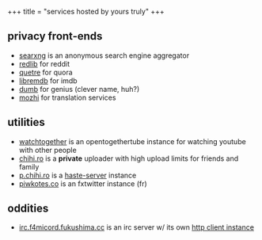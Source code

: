+++
title = "services hosted by yours truly"
+++

## privacy front-ends
* [searxng](https://search.jeikobu.net) is an anonymous search engine aggregator
* [redlib](https://redlib.jeikobu.net) for reddit
* [quetre](https://quetre.jeikobu.net) for quora
* [libremdb](https://libremdb.jeikobu.net) for imdb
* [dumb](https://dumb.jeikobu.net) for genius (clever name, huh?)
* [mozhi](https://translate.jeikobu.net) for translation services

## utilities
* [watchtogether](https://watchtogether.jeikobu.net) is an opentogethertube instance for watching youtube with other people
* [chihi.ro](https://chihi.ro) is a **private** uploader with high upload limits for friends and family
* [p.chihi.ro](https://p.chihi.ro) is a [haste-server](https://github.com/skyra-project/haste-server) instance
* [piwkotes.co](https://piwkotes.co) is an fxtwitter instance (fr)

## oddities
* [irc.f4micord.fukushima.cc](irc://irc.f4micord.fukishima.cc) is an irc server w/ its own [http client instance](https://irc.f4micord.fukushima.cc)
